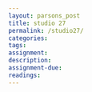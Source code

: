 ```yaml
---  
layout: parsons_post  
title: studio 27 
permalink: /studio27/  
categories:   
tags:  
assignment: 
description: 
assignment-due: 
readings: 
---  
```

